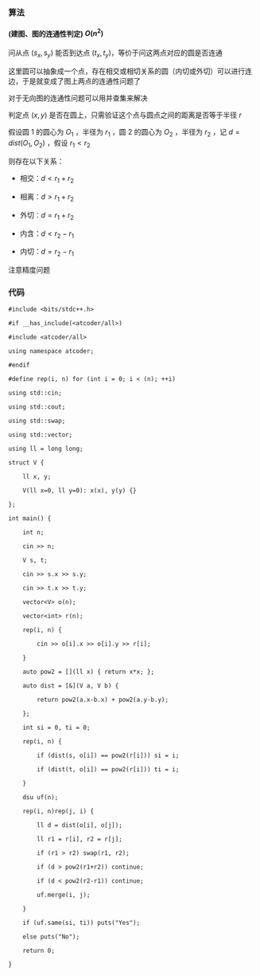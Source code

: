 ### 算法

#### (建图、图的连通性判定) $O(n^2)$

问从点 $(s_x,s_y)$ 能否到达点 $(t_x,t_y)$，等价于问这两点对应的圆是否连通

这里圆可以抽象成一个点，存在相交或相切关系的圆（内切或外切）可以进行连边，于是就变成了图上两点的连通性问题了

对于无向图的连通性问题可以用并查集来解决

判定点 $(x,y)$ 是否在圆上，只需验证这个点与圆点之间的距离是否等于半径 $r$

假设圆 $1$ 的圆心为 $O_1$ ，半径为 $r_1$ ，圆 $2$ 的圆心为 $O_2$ ，半径为 $r_2$ ，记 $d=dist(O_1,O_2)$ ，假设 $r_1<r_2$
                                        
则存在以下关系：

* 相交：$d<r_1+r_2$

* 相离：$d>r_1+r_2$

* 外切：$d=r_1+r_2$

* 内含：$d<r_2−r_1$

* 内切：$d=r_2−r_1$

注意精度问题

### 代码
```
#include <bits/stdc++.h>

#if __has_include(<atcoder/all>)

#include <atcoder/all>

using namespace atcoder;

#endif

#define rep(i, n) for (int i = 0; i < (n); ++i)

using std::cin;

using std::cout;

using std::swap;

using std::vector;

using ll = long long;

struct V {

    ll x, y;

    V(ll x=0, ll y=0): x(x), y(y) {}

};

int main() {

    int n;

    cin >> n;

    V s, t;

    cin >> s.x >> s.y;

    cin >> t.x >> t.y;

    vector<V> o(n);

    vector<int> r(n);

    rep(i, n) {

        cin >> o[i].x >> o[i].y >> r[i];

    }

    auto pow2 = [](ll x) { return x*x; };

    auto dist = [&](V a, V b) {

        return pow2(a.x-b.x) + pow2(a.y-b.y);

    };

    int si = 0, ti = 0;

    rep(i, n) {

        if (dist(s, o[i]) == pow2(r[i])) si = i; 

        if (dist(t, o[i]) == pow2(r[i])) ti = i; 

    }

    dsu uf(n);

    rep(i, n)rep(j, i) {

        ll d = dist(o[i], o[j]);

        ll r1 = r[i], r2 = r[j];

        if (r1 > r2) swap(r1, r2);

        if (d > pow2(r1+r2)) continue;

        if (d < pow2(r2-r1)) continue;

        uf.merge(i, j);

    }

    if (uf.same(si, ti)) puts("Yes");

    else puts("No");

    return 0;

}
```